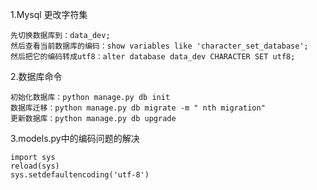 1.Mysql 更改字符集
    
    先切换数据库到：data_dev;
    然后查看当前数据库的编码：show variables like 'character_set_database';
    然后把它的编码转成utf8：alter database data_dev CHARACTER SET utf8;

2.数据库命令

    初始化数据库：python manage.py db init
    数据库迁移：python manage.py db migrate -m " nth migration"
    更新数据库：python manage.py db upgrade

3.models.py中的编码问题的解决
    
    import sys
    reload(sys)
    sys.setdefaultencoding('utf-8')
